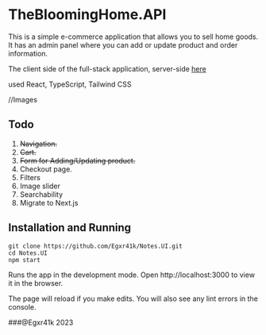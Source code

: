 # TheBloomingHome.API

This is a simple e-commerce application that allows you to sell home goods. It has an admin panel where you can add or update product and order information.

The client side of the full-stack application, server-side [here](https://github.com/Egxr41k/TheBloomingHome.UI/)

used React, TypeScript, Tailwind CSS

//Images

## Todo
1. ~~Navigation.~~
2. ~~Cart.~~
3. ~~Form for Adding/Updating product.~~
4. Checkout page.
5. Filters
8. Image slider
6. Searchability
7. Migrate to Next.js

## Installation and Running 
```
git clone https://github.com/Egxr41k/Notes.UI.git 
cd Notes.UI
npm start
```
Runs the app in the development mode.
Open http://localhost:3000 to view it in the browser.

The page will reload if you make edits.
You will also see any lint errors in the console.

###@Egxr41k 2023

